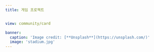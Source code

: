 ```yaml
---
title: 게임 프로젝트


view: community/card

banner:
  caption: 'Image credit: [**Unsplash**](https://unsplash.com/)'
  image: 'stadium.jpg'
---
```

